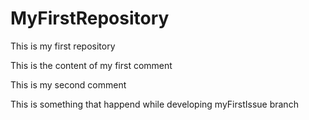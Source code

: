 # MyFirstRepository
This is my first repository

This is the content of my first comment

This is my second comment

This is something that happend while developing myFirstIssue branch
